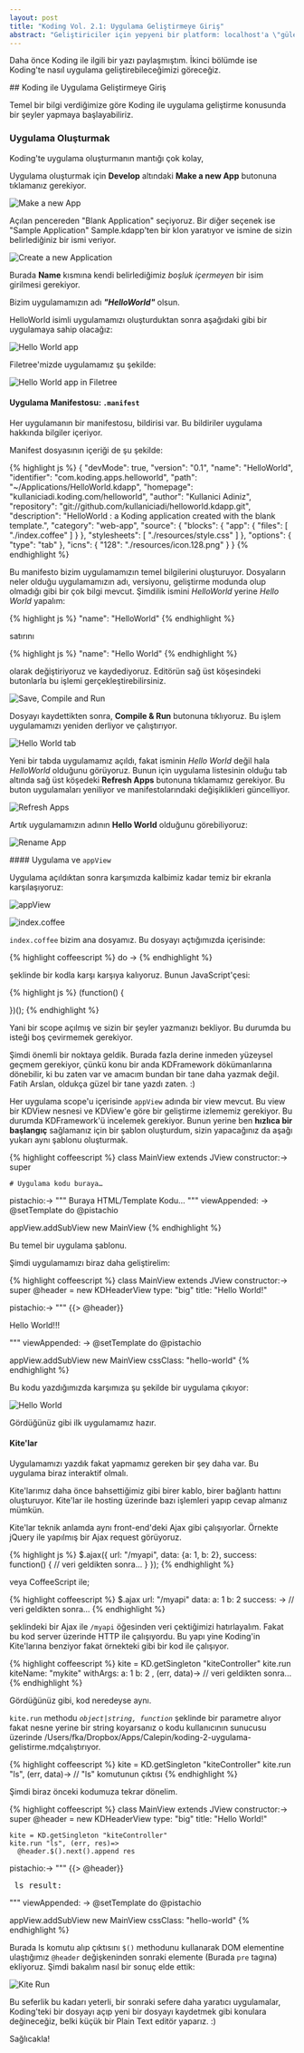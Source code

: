 ```yaml
---
layout: post
title: "Koding Vol. 2.1: Uygulama Geliştirmeye Giriş"
abstract: "Geliştiriciler için yepyeni bir platform: localhost'a \"güle güle\". 2. bölümde uygulama geliştirmeye başlıyoruz."
---
```


Daha önce Koding ile ilgili bir yazı paylaşmıştım. İkinci bölümde ise Koding'te nasıl uygulama geliştirebileceğimizi göreceğiz.

## Koding ile Uygulama Geliştirmeye Giriş

Temel bir bilgi verdiğimize göre Koding ile uygulama geliştirme konusunda bir şeyler yapmaya başlayabiliriz.

### Uygulama Oluşturmak

Koding'te uygulama oluşturmanın mantığı çok kolay,

Uygulama oluşturmak için **Develop** altındaki **Make a new App** butonuna tıklamanız gerekiyor.

![Make a new App](http://cl.ly/image/3y2a1213313A/Screen%20Shot%202013-02-15%20at%206.10.07%20PM.png)

Açılan pencereden "Blank Application" seçiyoruz. Bir diğer seçenek ise "Sample Application" Sample.kdapp'ten bir klon yaratıyor ve ismine de sizin belirlediğiniz bir ismi veriyor.

![Create a new Application](http://cl.ly/image/2d3X1s453A1W/Screen%20Shot%202013-02-15%20at%206.11.45%20PM.png)

Burada **Name** kısmına kendi belirlediğimiz *boşluk içermeyen* bir isim girilmesi gerekiyor.

Bizim uygulamamızın adı ***"HelloWorld"*** olsun.

HelloWorld isimli uygulamamızı oluşturduktan sonra aşağıdaki gibi bir uygulamaya sahip olacağız:

![Hello World app](http://cl.ly/image/0X1m2i3X3T18/Screen%20Shot%202013-02-15%20at%206.18.12%20PM.png)

Filetree'mizde uygulamamız şu şekilde:

![Hello World app in Filetree](http://cl.ly/image/29322v2G222h/Screen%20Shot%202013-02-15%20at%206.19.37%20PM.png)

#### Uygulama Manifestosu: `.manifest`

Her uygulamanın bir manifestosu, bildirisi var. Bu bildiriler uygulama hakkında bilgiler içeriyor.

Manifest dosyasının içeriği de şu şekilde:

{% highlight js %}
{
  "devMode": true,
  "version": "0.1",
  "name": "HelloWorld",
  "identifier": "com.koding.apps.helloworld",
  "path": "~/Applications/HelloWorld.kdapp",
  "homepage": "kullaniciadi.koding.com/helloworld",
  "author": "Kullanici Adiniz",
  "repository": "git://github.com/kullaniciadi/helloworld.kdapp.git",
  "description": "HelloWorld : a Koding application created with the blank template.",
  "category": "web-app",
  "source": {
    "blocks": {
      "app": {
        "files": [
          "./index.coffee"
        ]
      }
    },
    "stylesheets": [
      "./resources/style.css"
    ]
  },
  "options": {
    "type": "tab"
  },
  "icns": {
    "128": "./resources/icon.128.png"
  }
}
{% endhighlight %}

Bu manifesto bizim uygulamamızın temel bilgilerini oluşturuyor. Dosyaların neler olduğu uygulamamızın adı, versiyonu, geliştirme modunda olup olmadığı gibi bir çok bilgi mevcut. Şimdilik ismini *HelloWorld* yerine *Hello World* yapalım:

{% highlight js %}
"name": "HelloWorld"
{% endhighlight %}

satırını

{% highlight js %}
"name": "Hello World"
{% endhighlight %}

olarak değiştiriyoruz ve kaydediyoruz. Editörün sağ üst köşesindeki butonlarla bu işlemi gerçekleştirebilirsiniz.

![Save, Compile and Run](http://cl.ly/image/1b272a2q103p/Screen%20Shot%202013-02-15%20at%206.23.58%20PM.png)

Dosyayı kaydettikten sonra, **Compile & Run** butonuna tıklıyoruz. Bu işlem uygulamamızı yeniden derliyor ve çalıştırıyor.

![Hello World tab](http://cl.ly/image/4042423E3d2D/Screen%20Shot%202013-02-15%20at%206.26.03%20PM.png)

Yeni bir tabda uygulamamız açıldı, fakat isminin *Hello World* değil hala *HelloWorld* olduğunu görüyoruz. Bunun için uygulama listesinin olduğu tab altında sağ üst köşedeki **Refresh Apps** butonuna tıklamamız gerekiyor. Bu buton uygulamaları yeniliyor ve manifestolarındaki değişiklikleri güncelliyor.

![Refresh Apps](http://cl.ly/image/2E1a0F071Q1Q/Screen%20Shot%202013-02-15%20at%206.26.30%20PM.png)

Artık uygulamamızın adının **Hello World** olduğunu görebiliyoruz:

![Rename App](http://cl.ly/image/1s3z2F3k0X1y/Screen%20Shot%202013-02-15%20at%206.29.22%20PM.png)

#### Uygulama ve `appView`

Uygulama açıldıktan sonra karşımızda kalbimiz kadar temiz bir ekranla karşılaşıyoruz:

![appView](http://cl.ly/image/3b2O123d1K0A/Screen%20Shot%202013-02-15%20at%206.33.38%20PM.png)

![index.coffee](http://cl.ly/image/0G1G373R1q3R/Screen%20Shot%202013-02-15%20at%206.36.21%20PM.png)

`index.coffee` bizim ana dosyamız. Bu dosyayı açtığımızda içerisinde:

{% highlight coffeescript %}
do ->
{% endhighlight %}

şeklinde bir kodla karşı karşıya kalıyoruz. Bunun JavaScript'çesi:

{% highlight js %}
(function() {

})();
{% endhighlight %}

Yani bir scope açılmış ve sizin bir şeyler yazmanızı bekliyor. Bu durumda bu isteği boş çevirmemek gerekiyor.

Şimdi önemli bir noktaya geldik. Burada fazla derine inmeden yüzeysel geçmem gerekiyor, çünkü konu bir anda KDFramework dökümanlarına dönebilir, ki bu zaten var ve amacım bundan bir tane daha yazmak değil. Fatih Arslan, oldukça güzel bir tane yazdı zaten. :)

Her uygulama scope'u içerisinde `appView` adında bir view mevcut. Bu view bir KDView nesnesi ve KDView'e göre bir geliştirme izlememiz gerekiyor. Bu durumda KDFramework'ü incelemek gerekiyor. Bunun yerine ben **hızlıca bir başlangıç** sağlamanız için bir şablon oluşturdum, sizin yapacağınız da aşağı yukarı aynı şablonu oluşturmak.

{% highlight coffeescript %}
class MainView extends JView
  constructor:->
    super

    # Uygulama kodu buraya…

  pistachio:->
    """
    Buraya HTML/Template Kodu…
    """
  viewAppended: ->
    @setTemplate do @pistachio

appView.addSubView new MainView
{% endhighlight %}

Bu temel bir uygulama şablonu.

Şimdi uygulamamızı biraz daha geliştirelim:

{% highlight coffeescript %}
class MainView extends JView
  constructor:->
    super
    @header = new KDHeaderView
      type: "big"
      title: "Hello World!"

  pistachio:->
    """
    {{> @header}}
    <p>
        Hello World!!!
    </p>
    """
  viewAppended: ->
    @setTemplate do @pistachio

appView.addSubView new MainView
  cssClass: "hello-world"
{% endhighlight %}

Bu kodu yazdığımızda karşımıza şu şekilde bir uygulama çıkıyor:

![Hello World](http://cl.ly/image/3P0E2s301s0X/Screen%20Shot%202013-03-16%20at%203.18.43%20AM.png)

Gördüğünüz gibi ilk uygulamamız hazır.

#### Kite'lar

Uygulamamızı yazdık fakat yapmamız gereken bir şey daha var. Bu uygulama biraz interaktif olmalı.

Kite'larımız daha önce bahsettiğimiz gibi birer kablo, birer bağlantı hattını oluşturuyor. Kite'lar ile hosting üzerinde bazı işlemleri yapıp cevap almanız mümkün.

Kite'lar teknik anlamda aynı front-end'deki Ajax gibi çalışıyorlar. Örnekte jQuery ile yapılmış bir Ajax request görüyoruz.

{% highlight js %}
$.ajax({
  url: "/myapi",
  data: {a: 1, b: 2},
  success: function() {
    // veri geldikten sonra...
  }
});
{% endhighlight %}

veya CoffeeScript ile;

{% highlight coffeescript %}
$.ajax
  url: "/myapi"
  data:
    a: 1
    b: 2
  success: ->
    // veri geldikten sonra...
{% endhighlight %}

şeklindeki bir Ajax ile `/myapi` öğesinden veri çektiğimizi hatırlayalım. Fakat bu kod server üzerinde HTTP ile çalışıyordu. Bu yapı yine Koding'in Kite'larına benziyor fakat örnekteki gibi bir kod ile çalışıyor.

{% highlight coffeescript %}
kite = KD.getSingleton "kiteController"
kite.run
  kiteName: "mykite"
  withArgs:
    a: 1
    b: 2
, (err, data)->
  // veri geldikten sonra...
{% endhighlight %}

Gördüğünüz gibi, kod neredeyse aynı.

`kite.run` methodu *`object|string, function`* şeklinde bir parametre alıyor fakat nesne yerine bir string koyarsanız o kodu kullanıcının sunucusu üzerinde /Users/fka/Dropbox/Apps/Calepin/koding-2-uygulama-gelistirme.mdçalıştırıyor.

{% highlight coffeescript %}
kite = KD.getSingleton "kiteController"
kite.run "ls", (err, data)->
  // "ls" komutunun çıktısı
{% endhighlight %}

Şimdi biraz önceki kodumuza tekrar dönelim.

{% highlight coffeescript %}
class MainView extends JView
  constructor:->
    super
    @header = new KDHeaderView
      type: "big"
      title: "Hello World!"

    kite = KD.getSingleton "kiteController"
    kite.run "ls", (err, res)=>
      @header.$().next().append res

  pistachio:->
    """
    {{> @header}}
    <pre>
    ls result:
    </pre>
    """
  viewAppended: ->
    @setTemplate do @pistachio

appView.addSubView new MainView
  cssClass: "hello-world"
{% endhighlight %}

Burada ls komutu alıp çıktısını `$()` methodunu kullanarak DOM elementine ulaştığımız `@header` değişkeninden sonraki elemente (Burada `pre` tagına) ekliyoruz. Şimdi bakalım nasıl bir sonuç elde ettik:

![Kite Run](http://cl.ly/image/2h2Q42012V1L/Screen%20Shot%202013-03-16%20at%203.37.29%20AM.png)

Bu seferlik bu kadarı yeterli, bir sonraki sefere daha yaratıcı uygulamalar, Koding'teki bir dosyayı açıp yeni bir dosyayı kaydetmek gibi konulara değineceğiz, belki küçük bir Plain Text editör yaparız. :)

Sağlıcakla!
